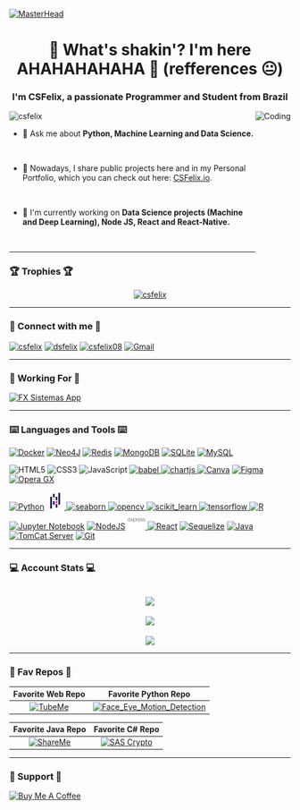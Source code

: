 [![MasterHead](https://1.bp.blogspot.com/-7A4WynwLsMw/XbBpCXG8fHI/AAAAAAAAMt4/uOa1bpLskYgrwGbllhSu2SDj_Mig8SXJQCLcBGAsYHQ/s1600/2000_600px.gif)](https://csfelix.github.io)
<h1 align="center">👋 What's shakin'? I'm here AHAHAHAHAHA 👋 (refferences 😐)</h1>
<h3 align="center">I'm CSFelix, a passionate Programmer and Student from Brazil</h3>
<img align="right" alt="Coding" widht="400" height="300" src="https://c.tenor.com/BqbIhT4Mb7cAAAAd/programmer-rounded-edges.gif" />

<p align="left"> <img src="https://komarev.com/ghpvc/?username=csfelix&label=Profile%20views&color=0e75b6&style=flat" alt="csfelix" /> </p>

- 💬 Ask me about **Python, Machine Learning and Data Science.**

<br>

- 🤔 Nowadays, I share public projects here and in my Personal Portfolio, which you can check out here: [CSFelix.io](https://csfelix.github.io/index.html).

<br>

- 🔭 I'm currently working on **Data Science projects (Machine and Deep Learning), Node JS, React and React-Native.**

<br>

----

<h3 align="left">🏆 Trophies 🏆</h3>
<p align="center"> <a href="https://github.com/ryo-ma/github-profile-trophy"><img src="https://github-profile-trophy.vercel.app/?username=csfelix" alt="csfelix" /></a> </p>

----

<h3 align="left">📇 Connect with me 📇</h3>
<p align="left">
<a href="https://linkedin.com/in/csfelix" target="blank"><img align="center" src="https://raw.githubusercontent.com/rahuldkjain/github-profile-readme-generator/master/src/images/icons/Social/linked-in-alt.svg" alt="csfelix" height="30" width="40" /></a>
<a href="https://kaggle.com/dsfelix" target="blank"><img align="center" src="https://raw.githubusercontent.com/rahuldkjain/github-profile-readme-generator/master/src/images/icons/Social/kaggle.svg" alt="dsfelix" height="30" width="40" /></a>
<a href="https://instagram.com/csfelix08" target="blank"><img align="center" src="https://raw.githubusercontent.com/rahuldkjain/github-profile-readme-generator/master/src/images/icons/Social/instagram.svg" alt="csfelix08" height="30" width="40" /></a>
<a href="mailto:csfelix08@gmail.com?" target="blank"><img align="center" src="https://upload.wikimedia.org/wikipedia/commons/7/7e/Gmail_icon_%282020%29.svg" alt="Gmail" height="30" width="40" /></a>
</p>

----

<h3 align="left">💼 Working For 💼</h3>

<a href="https://www.fxsistemas.com.br" target="_blank"><img src="https://avatars.githubusercontent.com/u/73619303" alt="FX Sistemas App" height="36"/></a>

----

<h3 align="left">⌨️ Languages and Tools ⌨️</h3>

<p align="left">
<a href="https://www.docker.com"><img src="https://cdn.jsdelivr.net/gh/devicons/devicon/icons/docker/docker-original.svg" alt="Docker" height="32"/></a>
<a href="https://neo4j.com"><img src="https://cdn.jsdelivr.net/gh/devicons/devicon/icons/neo4j/neo4j-original.svg" alt="Neo4J" height="32"/></a>
<a href="https://redis.io"><img src="https://cdn.jsdelivr.net/gh/devicons/devicon/icons/redis/redis-original-wordmark.svg" alt="Redis" height="32"/></a>
<a href="https://www.mongodb.com"><img src="https://cdn.jsdelivr.net/gh/devicons/devicon/icons/mongodb/mongodb-original.svg" alt="MongoDB" height="32"/></a>
<a href="https://www.sqlite.org/index.html"><img src="https://cdn.jsdelivr.net/gh/devicons/devicon/icons/sqlite/sqlite-original.svg" alt="SQLite" height="32"/></a>
<a href="https://www.mysql.com"><img src="https://cdn.jsdelivr.net/gh/devicons/devicon/icons/mysql/mysql-original.svg" alt="MySQL" height="32"/></a>
</p>

<p align="left">
<a><img src="https://cdn.jsdelivr.net/gh/devicons/devicon/icons/html5/html5-original.svg" alt="HTML5" height="32"/></a>
<a><img src="https://cdn.jsdelivr.net/gh/devicons/devicon/icons/css3/css3-original.svg" alt="CSS3" height="32"/></a>
<a><img src="https://cdn.jsdelivr.net/gh/devicons/devicon/icons/javascript/javascript-original.svg" alt="JavaScript" height="32"/></a>
<a href="https://babeljs.io/" target="_blank" rel="noreferrer"> <img src="https://www.vectorlogo.zone/logos/babeljs/babeljs-icon.svg" alt="babel"  height="32"/> </a>
<a href="https://www.chartjs.org" target="_blank" rel="noreferrer"> <img src="https://www.chartjs.org/media/logo-title.svg" alt="chartjs" height="32"/> </a>
<a href="https://www.canva.com"><img src="https://cdn.jsdelivr.net/gh/devicons/devicon/icons/canva/canva-original.svg" alt="Canva" height="32"/></a>
<a href="https://www.figma.com"><img src="https://cdn.jsdelivr.net/gh/devicons/devicon/icons/figma/figma-original.svg" alt="Figma" height="32"/></a>
<a href="https://www.opera.com/gx"><img src="https://cdn.jsdelivr.net/gh/devicons/devicon/icons/opera/opera-original.svg" alt="Opera GX" height="32"/></a>
</p>

<p align="left">
<a href="https://www.python.org"><img src="https://cdn.jsdelivr.net/gh/devicons/devicon/icons/python/python-original.svg" alt="Python" height="32"/></a>
<a href="https://pandas.pydata.org/" target="_blank" rel="noreferrer"> <img src="https://raw.githubusercontent.com/devicons/devicon/2ae2a900d2f041da66e950e4d48052658d850630/icons/pandas/pandas-original.svg" alt="pandas" height="32"/> </a>
<a href="https://seaborn.pydata.org/" target="_blank" rel="noreferrer"> <img src="https://seaborn.pydata.org/_images/logo-mark-lightbg.svg" alt="seaborn" height="32"/> </a>
<a href="https://opencv.org/" target="_blank" rel="noreferrer"> <img src="https://www.vectorlogo.zone/logos/opencv/opencv-icon.svg" alt="opencv" height="32"/> </a>
<a href="https://scikit-learn.org/" target="_blank" rel="noreferrer"> <img src="https://upload.wikimedia.org/wikipedia/commons/0/05/Scikit_learn_logo_small.svg" alt="scikit_learn" height="32"/> </a>
<a href="https://www.tensorflow.org" target="_blank" rel="noreferrer"> <img src="https://www.vectorlogo.zone/logos/tensorflow/tensorflow-icon.svg" alt="tensorflow" height="32"/> </a>
<a href="https://www.rstudio.com"><img src="https://cdn.jsdelivr.net/gh/devicons/devicon/icons/r/r-original.svg" alt="R" height="32"/></a>
<a href="https://jupyter.org"><img src="https://cdn.jsdelivr.net/gh/devicons/devicon/icons/jupyter/jupyter-original-wordmark.svg" alt="Jupyter Notebook" height="32"/></a>
<a href="https://nodejs.org/en/"><img src="https://cdn.jsdelivr.net/gh/devicons/devicon/icons/nodejs/nodejs-original.svg" alt="NodeJS" height="32"/></a>
<a href="https://expressjs.com" target="_blank" rel="noreferrer"> <img src="https://raw.githubusercontent.com/devicons/devicon/master/icons/express/express-original-wordmark.svg" alt="express" height="32"/> </a>
<a href="https://reactjs.org"><img src="https://cdn.jsdelivr.net/gh/devicons/devicon/icons/react/react-original.svg" alt="React" height="32"/></a>
<a href="https://sequelize.org"><img src="https://cdn.jsdelivr.net/gh/devicons/devicon/icons/sequelize/sequelize-original.svg" alt="Sequelize" height="32"/></a>
<a href="https://www.java.com/en/"><img src="https://cdn.jsdelivr.net/gh/devicons/devicon/icons/java/java-original.svg" alt="Java" height="32"/></a>
<a href="https://tomcat.apache.org"><img src="https://cdn.jsdelivr.net/gh/devicons/devicon/icons/tomcat/tomcat-original.svg" alt="TomCat Server" height="32"/></a>
<a href="https://git-scm.com"><img src="https://cdn.jsdelivr.net/gh/devicons/devicon/icons/git/git-original.svg" alt="Git" height="32"/></a>
</p>

----

<h3 align="left">💻 Account Stats 💻</h3>

<br>

<div align="center">
  <img  align="center" src="https://github-readme-streak-stats.herokuapp.com/?user=CSFelix&theme=radical" />
  <br><br>
  <img align="center" src="https://github-readme-stats.vercel.app/api?username=csfelix&show_icons=true&theme=radical&count_private=true&title_color=9D3BE1&icon_color=EE3EC9&text_color=f8f8ff&bg_color=241e29" />
  <br><br>
  <img align="center" src="https://github-readme-stats.vercel.app/api/top-langs/?username=csfelix&layout=default&bg_color=241e29&title_color=9d3be1&icon_color=ee3ec9&text_color=f8f8ff)](https://github.com/csfelix/github-readme-stats" />
</div>

----

<h3 align="left">🌟 Fav Repos 🌟</h3>

Favorite Web Repo          |  Favorite Python Repo
:-------------------------:|:-------------------------:
[![TubeMe](https://github-readme-stats.vercel.app/api/pin/?username=csfelix&repo=HTML-CSS-JAVASCRIPT-NODEJS-TUBEME)](https://github.com/CSFelix/HTML-CSS-JAVASCRIPT-NODEJS-TUBEME)  |  [![Face_Eye_Motion_Detection](https://github-readme-stats.vercel.app/api/pin/?username=csfelix&repo=PYTHON-OPENCV-WEBCAM-FACE-EYE-MOTION-DETECTION)](https://github.com/CSFelix/PYTHON-OPENCV-WEBCAM-FACE-EYE-MOTION-DETECTION)


Favorite Java Repo         |  Favorite C# Repo
:-------------------------:|:-------------------------:
[![ShareMe](https://github-readme-stats.vercel.app/api/pin/?username=csfelix&repo=JAVA-JSP-CS-JAVASCRIPT-SHAREME)](https://github.com/CSFelix/JAVA-JSP-CS-JAVASCRIPT-SHAREME)  | [![SAS Crypto](https://github-readme-stats.vercel.app/api/pin/?username=csfelix&repo=CSHARP-RSA-ALGORITHM)](https://github.com/CSFelix/CSHARP-RSA-ALGORITHM)

----

<h3 align="left">🍺 Support 🍺</h3>
<p><a href="https://www.buymeacoffee.com/csfelix08d" target="_blank"><img src="https://cdn.buymeacoffee.com/buttons/v2/default-yellow.png" alt="Buy Me A Coffee" height="50" width="210" alt="csfelix08d"></a></p>
